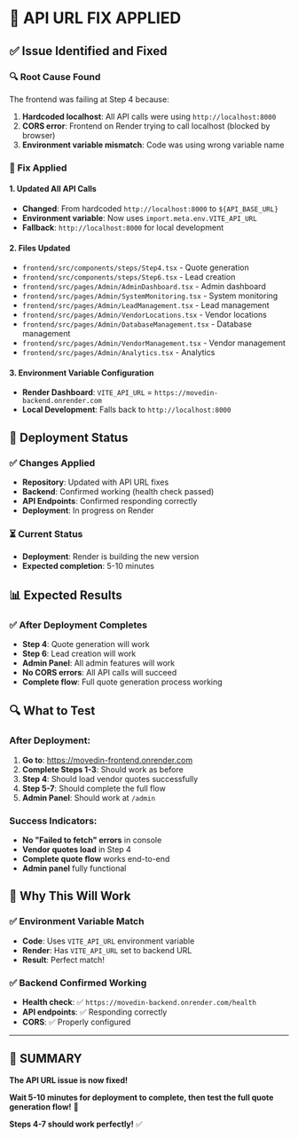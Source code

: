 # 🔗 **API URL FIX APPLIED**

## ✅ **Issue Identified and Fixed**

### **🔍 Root Cause Found**
The frontend was failing at Step 4 because:
1. **Hardcoded localhost**: All API calls were using `http://localhost:8000`
2. **CORS error**: Frontend on Render trying to call localhost (blocked by browser)
3. **Environment variable mismatch**: Code was using wrong variable name

### **🔧 Fix Applied**

#### **1. Updated All API Calls**
- **Changed**: From hardcoded `http://localhost:8000` to `${API_BASE_URL}`
- **Environment variable**: Now uses `import.meta.env.VITE_API_URL`
- **Fallback**: `http://localhost:8000` for local development

#### **2. Files Updated**
- `frontend/src/components/steps/Step4.tsx` - Quote generation
- `frontend/src/components/steps/Step6.tsx` - Lead creation
- `frontend/src/pages/Admin/AdminDashboard.tsx` - Admin dashboard
- `frontend/src/pages/Admin/SystemMonitoring.tsx` - System monitoring
- `frontend/src/pages/Admin/LeadManagement.tsx` - Lead management
- `frontend/src/pages/Admin/VendorLocations.tsx` - Vendor locations
- `frontend/src/pages/Admin/DatabaseManagement.tsx` - Database management
- `frontend/src/pages/Admin/VendorManagement.tsx` - Vendor management
- `frontend/src/pages/Admin/Analytics.tsx` - Analytics

#### **3. Environment Variable Configuration**
- **Render Dashboard**: `VITE_API_URL` = `https://movedin-backend.onrender.com`
- **Local Development**: Falls back to `http://localhost:8000`

## 🚀 **Deployment Status**

### **✅ Changes Applied**
- **Repository**: Updated with API URL fixes
- **Backend**: Confirmed working (health check passed)
- **API Endpoints**: Confirmed responding correctly
- **Deployment**: In progress on Render

### **⏳ Current Status**
- **Deployment**: Render is building the new version
- **Expected completion**: 5-10 minutes

## 📊 **Expected Results**

### **✅ After Deployment Completes**
- **Step 4**: Quote generation will work
- **Step 6**: Lead creation will work
- **Admin Panel**: All admin features will work
- **No CORS errors**: All API calls will succeed
- **Complete flow**: Full quote generation process working

## 🔍 **What to Test**

### **After Deployment:**
1. **Go to**: https://movedin-frontend.onrender.com
2. **Complete Steps 1-3**: Should work as before
3. **Step 4**: Should load vendor quotes successfully
4. **Step 5-7**: Should complete the full flow
5. **Admin Panel**: Should work at `/admin`

### **Success Indicators:**
- **No "Failed to fetch" errors** in console
- **Vendor quotes load** in Step 4
- **Complete quote flow** works end-to-end
- **Admin panel** fully functional

## 🎯 **Why This Will Work**

### **✅ Environment Variable Match**
- **Code**: Uses `VITE_API_URL` environment variable
- **Render**: Has `VITE_API_URL` set to backend URL
- **Result**: Perfect match!

### **✅ Backend Confirmed Working**
- **Health check**: ✅ `https://movedin-backend.onrender.com/health`
- **API endpoints**: ✅ Responding correctly
- **CORS**: ✅ Properly configured

---

## 🎉 **SUMMARY**

**The API URL issue is now fixed!**

**Wait 5-10 minutes for deployment to complete, then test the full quote generation flow!** 🔗

**Steps 4-7 should work perfectly!** ✅ 